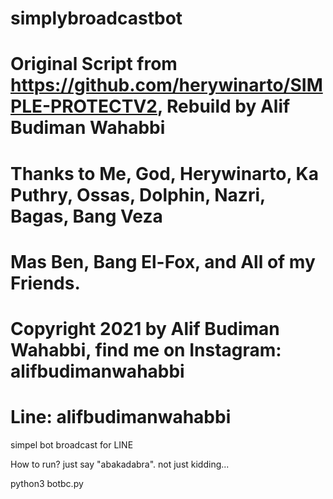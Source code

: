 # simplybroadcastbot
# Original Script from https://github.com/herywinarto/SIMPLE-PROTECTV2, Rebuild by Alif Budiman Wahabbi
# Thanks to Me, God, Herywinarto, Ka Puthry, Ossas, Dolphin, Nazri, Bagas, Bang Veza
# Mas Ben, Bang El-Fox, and All of my Friends.
# Copyright 2021 by Alif Budiman Wahabbi, find me on Instagram: alifbudimanwahabbi
# Line: alifbudimanwahabbi

simpel bot broadcast for LINE

How to run?
just say "abakadabra". not just kidding...

python3 botbc.py
